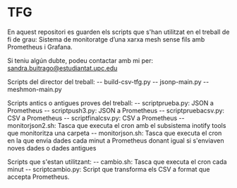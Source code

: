# TFG
En aquest repositori es guarden els scripts que s'han utilitzat en el treball de fi de grau: Sistema de monitoratge d’una xarxa mesh
sense fils amb Prometheus i Grafana.

Si teniu algún dubte, podeu contactar amb mi per: sandra.buitrago@estudiantat.upc.edu


Scripts del director del treball:
-- build-csv-tfg.py
-- jsonp-main.py
-- meshmon-main.py

Scripts antics o antigues proves del treball:
-- scriptprueba.py: JSON a Prometheus
-- scriptpush3.py: JSON a Prometheus
-- scriptpruebacsv.py: CSV a Prometheus
-- scriptfinalcsv.py: CSV a Prometheus
-- monitorjson2.sh: Tasca que executa el cron amb el subsistema inotify tools que monitoritza una carpeta
-- monitorjson.sh: Tasca que executa el cron en la que envia dades cada minut a Prometheus donant igual si s'enviaven noves dades o dades antigues

Scripts que s'estan utilitzant:
-- cambio.sh:  Tasca que executa el cron cada minut
-- scriptcambio.py: Script que transforma els CSV a format que accepta Prometheus.

